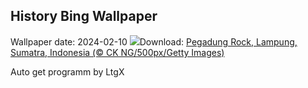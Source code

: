 ## History Bing Wallpaper
Wallpaper date: 2024-02-10
![](https://www.bing.com/th?id=OHR.PegadungRocks_EN-CA1944880628_UHD.jpg&w=1000)Download: [Pegadung Rock, Lampung, Sumatra, Indonesia (© CK NG/500px/Getty Images)](https://www.bing.com/th?id=OHR.PegadungRocks_EN-CA1944880628_UHD.jpg)

Auto get programm by LtgX
